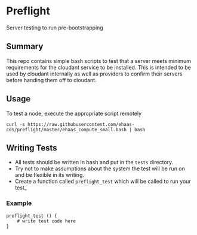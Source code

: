 # Preflight
Server testing to run pre-bootstrapping

## Summary
This repo contains simple bash scripts to test that a server meets minimum requirements for the cloudant service to be installed. This is intended to be used by cloudant internally as well as providers to confirm their servers before handing them off to cloudant. 

## Usage
To test a node, execute the appropriate script remotely
```shell
curl -s https://raw.githubusercontent.com/ehaas-cds/preflight/master/ehaas_compute_small.bash | bash
```

## Writing Tests
 * All tests should be written in bash and put in the `tests` directory. 
 * Try not to make assumptions about the system the test will be run on and be flexible in its writing.
 * Create a function called `preflight_test` which will be called to run your test_

### Example

```shell
preflight_test () {
    # write test code here
}
```
